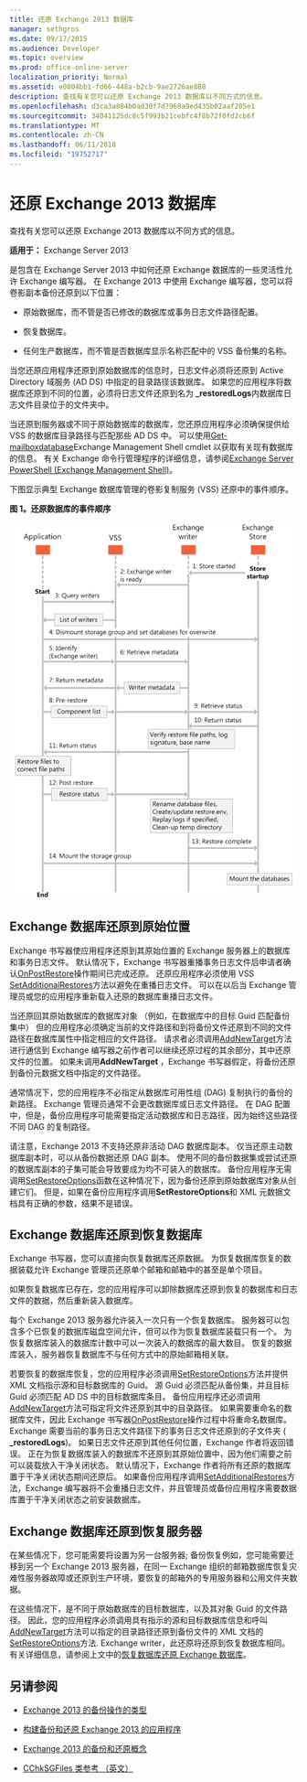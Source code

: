 ```yaml
---
title: 还原 Exchange 2013 数据库
manager: sethgros
ms.date: 09/17/2015
ms.audience: Developer
ms.topic: overview
ms.prod: office-online-server
localization_priority: Normal
ms.assetid: e0804bb1-fd66-448a-b2cb-9ae2726ae888
description: 查找有关您可以还原 Exchange 2013 数据库以不同方式的信息。
ms.openlocfilehash: d3ca3a884b0ad30f7d7968a9ed435b02aaf205e1
ms.sourcegitcommit: 34041125dc8c5f993b21cebfc4f8b72f0fd2cb6f
ms.translationtype: MT
ms.contentlocale: zh-CN
ms.lasthandoff: 06/11/2018
ms.locfileid: "19752717"
---
```

# <a name="restoring-exchange-2013-databases"></a>还原 Exchange 2013 数据库

查找有关您可以还原 Exchange 2013 数据库以不同方式的信息。 
  
**适用于：** Exchange Server 2013 
  
是包含在 Exchange Server 2013 中如何还原 Exchange 数据库的一些灵活性允许 Exchange 编写器。 在 Exchange 2013 中使用 Exchange 编写器，您可以将卷影副本备份还原到以下位置：
  
- 原始数据库，而不管是否已修改的数据库或事务日志文件路径配置。
    
- 恢复数据库。
    
- 任何生产数据库，而不管是否数据库显示名称匹配中的 VSS 备份集的名称。
    
当您还原应用程序还原到原始数据库的信息时，日志文件必须将还原到 Active Directory 域服务 (AD DS) 中指定的目录路径该数据库。 如果您的应用程序将数据库还原到不同的位置，必须将日志文件还原到名为 **_restoredLogs**内数据库日志文件目录位于的文件夹中。 
  
当还原到服务器或不同于原始数据库的数据库，您还原应用程序必须确保提供给 VSS 的数据库目录路径与匹配那些 AD DS 中。 可以使用[Get-mailboxdatabase](http://technet.microsoft.com/en-us/library/bb124924%28v=exchg.150%29.aspx)Exchange Management Shell cmdlet 以获取有关现有数据库的信息。 有关 Exchange 命令行管理程序的详细信息，请参阅[Exchange Server PowerShell (Exchange Management Shell)](https://docs.microsoft.com/en-us/powershell/exchange/exchange-server/exchange-management-shell?view=exchange-ps)。 
  
下图显示典型 Exchange 数据库管理的卷影复制服务 (VSS) 还原中的事件顺序。
  
**图 1。还原数据库的事件顺序**

![此图显示恢复过程的事件序列。该序列从 Exchange 存储启动开始，然后是继续经历 Exchange 编写器、VSS 和客户端应用程序之间的多个步骤。](media/VSS_StoreWriterRestore.gif)
  
## <a name="restoring-exchange-databases-to-the-original-location"></a>Exchange 数据库还原到原始位置
<a name="bk_OriginalLocation"> </a>

Exchange 书写器使应用程序还原到其原始位置的 Exchange 服务器上的数据库和事务日志文件。 默认情况下，Exchange 书写器重播事务日志文件后申请者确认[OnPostRestore](http://msdn.microsoft.com/en-us/library/windows/desktop/aa381566%28v=vs.85%29.aspx)操作期间已完成还原。 还原应用程序必须使用 VSS [SetAdditionalRestores](http://msdn.microsoft.com/en-us/library/windows/desktop/aa382829%28v=vs.85%29.aspx)方法以避免在重播日志文件。 可以在以后当 Exchange 管理员或您的应用程序重新载入还原的数据库重播日志文件。 
  
当还原回其原始数据库的数据库对象 （例如，在数据库中的目标 Guid 匹配备份集中） 但的应用程序必须确定当前的文件路径和到将备份文件还原到不同的文件路径在数据库属性中指定相应的文件路径。 请求者必须调用[AddNewTarget](http://msdn.microsoft.com/en-us/library/windows/desktop/aa382648%28v=vs.85%29.aspx)方法进行通信到 Exchange 编写器之前作者可以继续还原过程的其余部分，其中还原文件的位置。 如果未调用**AddNewTarget** ，Exchange 书写器假定，将备份还原到备份元数据文档中指定的文件路径。 
  
通常情况下，您的应用程序不必指定从数据库可用性组 (DAG) 复制执行的备份的新路径。 Exchange 管理员通常不会更改数据库或日志文件路径。 在 DAG 配置中，但是，备份应用程序可能需要指定活动数据库和日志路径，因为始终这些路径不同 DAG 的复制路径。
  
请注意，Exchange 2013 不支持还原非活动 DAG 数据库副本。 仅当还原主动数据库副本时，可以从备份数据还原 DAG 副本。 使用不同的备份数据集或尝试还原的数据库副本的子集可能会导致要成为均不可装入的数据库。 备份应用程序无需调用[SetRestoreOptions](http://msdn.microsoft.com/en-us/library/windows/desktop/aa382856%28v=vs.85%29.aspx)函数在这种情况下，因为备份还原到原始数据库对象从创建它们。 但是，如果在备份应用程序调用**SetRestoreOptions**和 XML 元数据文档具有正确的参数，结果不是错误。 
  
## <a name="restoring-exchange-databases-to-a-recovery-database"></a>Exchange 数据库还原到恢复数据库
<a name="bk_RecoveryDatabase"> </a>

Exchange 书写器，您可以直接向恢复数据库还原数据。 为恢复数据库恢复的数据装载允许 Exchange 管理员还原单个邮箱和邮箱中的甚至是单个项目。
  
如果恢复数据库已存在，您的应用程序可以卸除数据库还原到恢复的数据库和日志文件的数据，然后重新装入数据库。
  
每个 Exchange 2013 服务器允许装入一次只有一个恢复数据库。 服务器可以包含多个已恢复的数据库磁盘空间允许，但可以作为恢复数据库装载只有一个。 为恢复数据库装入的数据库计数中可以一次装入的数据库的最大数目。 恢复的数据库装入，服务器恢复数据库不与任何方式中的原始邮箱相关联。
  
若要恢复的数据库恢复，您的应用程序必须调用[SetRestoreOptions](http://msdn.microsoft.com/en-us/library/windows/desktop/aa382856%28v=vs.85%29.aspx)方法并提供 XML 文档指示源和目标数据库的 Guid。 源 Guid 必须匹配从备份集，并且目标 Guid 必须匹配 AD DS 中的目标数据库条目。 备份应用程序还必须调用[AddNewTarget](http://msdn.microsoft.com/en-us/library/windows/desktop/aa382648%28v=vs.85%29.aspx)方法可指定将文件还原到其中的目录路径。 如果需要重命名的数据库文件，因此 Exchange 书写器[OnPostRestore](http://msdn.microsoft.com/en-us/library/windows/desktop/aa381566%28v=vs.85%29.aspx)操作过程中将重命名数据库。 Exchange 需要当前的事务日志文件路径下的事务日志文件还原到的子文件夹 ( **_restoredLogs**)。 如果日志文件还原到其他任何位置，Exchange 作者将返回错误。 正在为恢复数据库装入的数据库不还原到其原始位置中，因为他们需要之前可以装载放入干净关闭状态。 默认情况下，Exchange 作者将所有还原的数据库置于干净关闭状态期间还原后。 如果备份应用程序调用[SetAdditionalRestores](http://msdn.microsoft.com/en-us/library/windows/desktop/aa382829%28v=vs.85%29.aspx)方法，Exchange 编写器将不会重播日志文件，并且管理员或备份应用程序需要数据库置于干净关闭状态之前安装数据库。 
  
## <a name="restoring-exchange-databases-to-a-recovery-server"></a>Exchange 数据库还原到恢复服务器
<a name="bk_RecoveryServer"> </a>

在某些情况下，您可能需要将设置为另一台服务器; 备份恢复例如，您可能需要迁移到另一个 Exchange 2013 服务器，在同一 Exchange 组织的邮箱数据库恢复灾难性服务器故障或还原到生产环境，要恢复的邮箱外的专用服务器和公用文件夹数据。 
  
在这些情况下，是不同于原始数据库的目标数据库，以及其对象 Guid 的文件路径。 因此，您的应用程序必须调用具有指示的源和目标数据库信息和呼叫[AddNewTarget](http://msdn.microsoft.com/en-us/library/windows/desktop/aa382648%28v=vs.85%29.aspx)方法可以指定的目录路径还原到备份文件的 XML 文档的[SetRestoreOptions](http://msdn.microsoft.com/en-us/library/windows/desktop/aa382856%28v=vs.85%29.aspx)方法. Exchange writer，此还原将还原到恢复数据库相同。 有关详细信息，请参阅上文中的[恢复数据库还原 Exchange 数据库](restoring-exchange-2013-databases.md#bk_RecoveryDatabase)。 
  
## <a name="see-also"></a>另请参阅
<a name="bk_AdditionalResources"> </a>

- [Exchange 2013 的备份操作的类型](types-of-backup-operations-for-exchange-2013.md)
    
- [构建备份和还原 Exchange 2013 的应用程序](build-backup-and-restore-applications-for-exchange-2013.md)
    
- [Exchange 2013 的备份和还原概念](backup-and-restore-concepts-for-exchange-2013.md)
    
- [CChkSGFiles 类参考 （英文）](cchksgfiles-class-reference.md)
    

